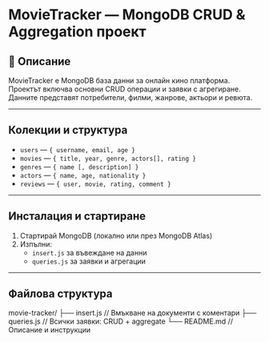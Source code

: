 #  MovieTracker — MongoDB CRUD & Aggregation проект

## 🧾 Описание

MovieTracker е MongoDB база данни за онлайн кино платформа. Проектът включва основни CRUD операции и заявки с агрегиране. Данните представят потребители, филми, жанрове, актьори и ревюта.

---

##  Колекции и структура

- `users` — `{ username, email, age }`
- `movies` — `{ title, year, genre, actors[], rating }`
- `genres` — `{ name [, description] }`
- `actors` — `{ name, age, nationality }`
- `reviews` — `{ user, movie, rating, comment }`

---

##  Инсталация и стартиране

1. Стартирай MongoDB (локално или през MongoDB Atlas)
2. Изпълни:
   - `insert.js` за въвеждане на данни
   - `queries.js` за заявки и агрегации

---

##  Файлова структура

movie-tracker/
├── insert.js // Вмъкване на документи с коментари
├── queries.js // Всички заявки: CRUD + aggregate
└── README.md // Описание и инструкции
